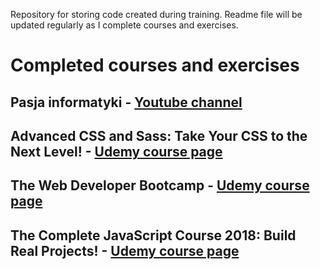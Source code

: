 Repository for storing code created during training. Readme file will be updated regularly as I complete courses and exercises.

# Completed courses and exercises

## Pasja informatyki - [Youtube channel](https://www.youtube.com/user/MiroslawZelent/ "YouTube channel page")

## Advanced CSS and Sass: Take Your CSS to the Next Level! - [Udemy course page](https://www.udemy.com/advanced-css-and-sass/learn/v4/overview "Udemy course page")

## The Web Developer Bootcamp - [Udemy course page](https://www.udemy.com/the-web-developer-bootcamp/learn/v4/overview "Udemy course page")

## The Complete JavaScript Course 2018: Build Real Projects! - [Udemy course page](https://www.udemy.com/the-complete-javascript-course/learn/v4/overview "Udemy course page")
